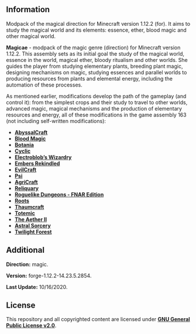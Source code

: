 ## Information

Modpack of the magical direction for Minecraft version 1.12.2 (for). It aims to study the magical world and its elements: essence, ether, blood magic and other magical world.

**Magicae** - modpack of the magic genre (direction) for Minecraft version 1.12.2. This assembly sets as its initial goal the study of the magical world, essence in the world, magical ether, bloody ritualism and other worlds. She guides the player from studying elementary plants, breeding plant magic, designing mechanisms on magic, studying essences and parallel worlds to producing resources from plants and elemental energy, including the automation of these processes.

As mentioned earlier, modifications develop the path of the gameplay (and control it): from the simplest crops and their study to travel to other worlds, advanced magic, magical mechanisms and the production of elementary resources and energy, all of these modifications in the game assembly 163 (not including self-written modifications):

* **[AbyssalCraft](https://www.curseforge.com/minecraft/mc-mods/abyssalcraft)**
* **[Blood Magic](https://www.curseforge.com/minecraft/mc-mods/blood-magic)**
* **[Botania](https://www.curseforge.com/minecraft/mc-mods/botania)**
* **[Cyclic](https://www.curseforge.com/minecraft/mc-mods/cyclic)**
* **[Electroblob’s Wizardry](https://www.curseforge.com/minecraft/mc-mods/electroblobs-wizardry)**
* **[Embers Rekindled](https://www.curseforge.com/minecraft/mc-mods/embers-rekindled)**
* **[EvilCraft](https://www.curseforge.com/minecraft/mc-mods/evilcraft)**
* **[Psi](https://www.curseforge.com/minecraft/mc-mods/psi)**
* **[AgriCraft](https://www.curseforge.com/minecraft/mc-mods/agricraft)**
* **[Reliquary](https://www.curseforge.com/minecraft/mc-mods/reliquary-v1-3)**
* **[Roguelike Dungeons - FNAR Edition](https://www.curseforge.com/minecraft/mc-mods/roguelike-dungeons-fnar-edition)**
* **[Roots](https://www.curseforge.com/minecraft/mc-mods/roots)**
* **[Thaumcraft](https://www.curseforge.com/minecraft/mc-mods/thaumcraft)**
* **[Totemic](https://www.curseforge.com/minecraft/mc-mods/totemic)**
* **[The Aether II](https://www.curseforge.com/minecraft/mc-mods/the-aether-ii)**
* **[Astral Sorcery](https://www.curseforge.com/minecraft/mc-mods/astral-sorcery)**
* **[Twilight Forest](https://www.curseforge.com/minecraft/mc-mods/the-twilight-forest)**

## Additional

**Direction:** magic.

**Version:** forge-1.12.2-14.23.5.2854.

**Last Update:** 10/16/2020.

## License

This repository and all copyrighted content are licensed under **[GNU General Public License v2.0](https://github.com/Avandelta/Magicae/blob/main/LICENSE)**.
